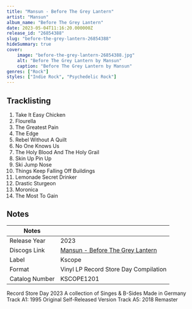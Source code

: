 ```yaml
---
title: "Mansun - Before The Grey Lantern"
artist: "Mansun"
album_name: "Before The Grey Lantern"
date: 2023-05-04T11:16:20.000000Z
release_id: "26854388"
slug: "before-the-grey-lantern-26854388"
hideSummary: true
cover:
    image: "before-the-grey-lantern-26854388.jpg"
    alt: "Before The Grey Lantern by Mansun"
    caption: "Before The Grey Lantern by Mansun"
genres: ["Rock"]
styles: ["Indie Rock", "Psychedelic Rock"]
---
```


## Tracklisting
1. Take It Easy Chicken
2. Flourella
3. The Greatest Pain
4. The Edge
5. Rebel Without A Quilt
6. No One Knows Us
7. The Holy Blood And The Holy Grail
8. Skin Up Pin Up
9. Ski Jump Nose
10. Things Keep Falling Off Buildings
11. Lemonade Secret Drinker
12. Drastic Sturgeon
13. Moronica
14. The Most To Gain




## Notes
| Notes          |             |
| ---------------| ----------- |
| Release Year   | 2023 |
| Discogs Link   | [Mansun - Before The Grey Lantern](https://www.discogs.com/release/26854388-Mansun-Before-The-Grey-Lantern) |
| Label          | Kscope |
| Format         | Vinyl LP Record Store Day Compilation |
| Catalog Number | KSCOPE1201 |

Record Store Day 2023
A collection of Singes & B-Sides
Made in Germany
Track A1: 1995 Original Self-Released Version
Track A5: 2018 Remaster
